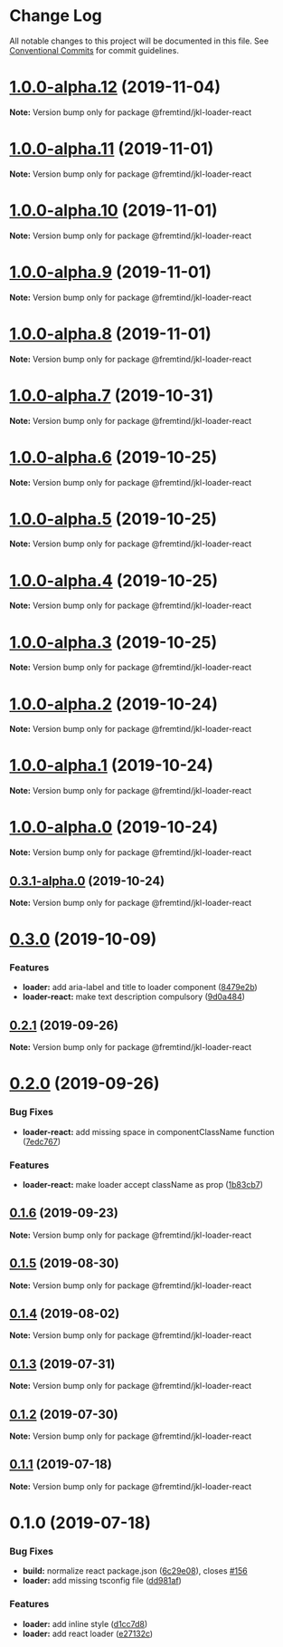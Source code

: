 # Change Log

All notable changes to this project will be documented in this file.
See [Conventional Commits](https://conventionalcommits.org) for commit guidelines.

# [1.0.0-alpha.12](https://github.com/fremtind/jokul/compare/@fremtind/jkl-loader-react@1.0.0-alpha.11...@fremtind/jkl-loader-react@1.0.0-alpha.12) (2019-11-04)

**Note:** Version bump only for package @fremtind/jkl-loader-react





# [1.0.0-alpha.11](https://github.com/fremtind/jokul/compare/@fremtind/jkl-loader-react@1.0.0-alpha.10...@fremtind/jkl-loader-react@1.0.0-alpha.11) (2019-11-01)

**Note:** Version bump only for package @fremtind/jkl-loader-react





# [1.0.0-alpha.10](https://github.com/fremtind/jokul/compare/@fremtind/jkl-loader-react@0.3.0...@fremtind/jkl-loader-react@1.0.0-alpha.10) (2019-11-01)

**Note:** Version bump only for package @fremtind/jkl-loader-react





# [1.0.0-alpha.9](https://github.com/fremtind/jokul/compare/@fremtind/jkl-loader-react@1.0.0-alpha.8...@fremtind/jkl-loader-react@1.0.0-alpha.9) (2019-11-01)

**Note:** Version bump only for package @fremtind/jkl-loader-react





# [1.0.0-alpha.8](https://github.com/fremtind/jokul/compare/@fremtind/jkl-loader-react@1.0.0-alpha.7...@fremtind/jkl-loader-react@1.0.0-alpha.8) (2019-11-01)

**Note:** Version bump only for package @fremtind/jkl-loader-react





# [1.0.0-alpha.7](https://github.com/fremtind/jokul/compare/@fremtind/jkl-loader-react@1.0.0-alpha.6...@fremtind/jkl-loader-react@1.0.0-alpha.7) (2019-10-31)

**Note:** Version bump only for package @fremtind/jkl-loader-react





# [1.0.0-alpha.6](https://github.com/fremtind/jokul/compare/@fremtind/jkl-loader-react@1.0.0-alpha.5...@fremtind/jkl-loader-react@1.0.0-alpha.6) (2019-10-25)

**Note:** Version bump only for package @fremtind/jkl-loader-react





# [1.0.0-alpha.5](https://github.com/fremtind/jokul/compare/@fremtind/jkl-loader-react@1.0.0-alpha.4...@fremtind/jkl-loader-react@1.0.0-alpha.5) (2019-10-25)

**Note:** Version bump only for package @fremtind/jkl-loader-react





# [1.0.0-alpha.4](https://github.com/fremtind/jokul/compare/@fremtind/jkl-loader-react@1.0.0-alpha.3...@fremtind/jkl-loader-react@1.0.0-alpha.4) (2019-10-25)

**Note:** Version bump only for package @fremtind/jkl-loader-react





# [1.0.0-alpha.3](https://github.com/fremtind/jokul/compare/@fremtind/jkl-loader-react@1.0.0-alpha.2...@fremtind/jkl-loader-react@1.0.0-alpha.3) (2019-10-25)

**Note:** Version bump only for package @fremtind/jkl-loader-react





# [1.0.0-alpha.2](https://github.com/fremtind/jokul/compare/@fremtind/jkl-loader-react@1.0.0-alpha.1...@fremtind/jkl-loader-react@1.0.0-alpha.2) (2019-10-24)

**Note:** Version bump only for package @fremtind/jkl-loader-react





# [1.0.0-alpha.1](https://github.com/fremtind/jokul/compare/@fremtind/jkl-loader-react@1.0.0-alpha.0...@fremtind/jkl-loader-react@1.0.0-alpha.1) (2019-10-24)

**Note:** Version bump only for package @fremtind/jkl-loader-react





# [1.0.0-alpha.0](https://github.com/fremtind/jokul/compare/@fremtind/jkl-loader-react@0.3.1-alpha.0...@fremtind/jkl-loader-react@1.0.0-alpha.0) (2019-10-24)

**Note:** Version bump only for package @fremtind/jkl-loader-react





## [0.3.1-alpha.0](https://github.com/fremtind/jokul/compare/@fremtind/jkl-loader-react@0.3.0...@fremtind/jkl-loader-react@0.3.1-alpha.0) (2019-10-24)

**Note:** Version bump only for package @fremtind/jkl-loader-react





# [0.3.0](https://github.com/fremtind/jokul/compare/@fremtind/jkl-loader-react@0.2.1...@fremtind/jkl-loader-react@0.3.0) (2019-10-09)


### Features

* **loader:** add aria-label and title to loader component ([8479e2b](https://github.com/fremtind/jokul/commit/8479e2b))
* **loader-react:** make text description compulsory ([9d0a484](https://github.com/fremtind/jokul/commit/9d0a484))





## [0.2.1](https://github.com/fremtind/jokul/compare/@fremtind/jkl-loader-react@0.2.0...@fremtind/jkl-loader-react@0.2.1) (2019-09-26)

**Note:** Version bump only for package @fremtind/jkl-loader-react





# [0.2.0](https://github.com/fremtind/jokul/compare/@fremtind/jkl-loader-react@0.1.6...@fremtind/jkl-loader-react@0.2.0) (2019-09-26)


### Bug Fixes

* **loader-react:** add missing space in componentClassName function ([7edc767](https://github.com/fremtind/jokul/commit/7edc767))


### Features

* **loader-react:** make loader accept className as prop ([1b83cb7](https://github.com/fremtind/jokul/commit/1b83cb7))





## [0.1.6](https://github.com/fremtind/jokul/compare/@fremtind/jkl-loader-react@0.1.5...@fremtind/jkl-loader-react@0.1.6) (2019-09-23)

**Note:** Version bump only for package @fremtind/jkl-loader-react





## [0.1.5](https://github.com/fremtind/jokul/compare/@fremtind/jkl-loader-react@0.1.4...@fremtind/jkl-loader-react@0.1.5) (2019-08-30)

**Note:** Version bump only for package @fremtind/jkl-loader-react





## [0.1.4](https://github.com/fremtind/jokul/compare/@fremtind/jkl-loader-react@0.1.3...@fremtind/jkl-loader-react@0.1.4) (2019-08-02)

**Note:** Version bump only for package @fremtind/jkl-loader-react





## [0.1.3](https://github.com/fremtind/jokul/compare/@fremtind/jkl-loader-react@0.1.2...@fremtind/jkl-loader-react@0.1.3) (2019-07-31)

**Note:** Version bump only for package @fremtind/jkl-loader-react





## [0.1.2](https://github.com/fremtind/jokul/compare/@fremtind/jkl-loader-react@0.1.1...@fremtind/jkl-loader-react@0.1.2) (2019-07-30)

**Note:** Version bump only for package @fremtind/jkl-loader-react





## [0.1.1](https://github.com/fremtind/jokul/compare/@fremtind/jkl-loader-react@0.1.0...@fremtind/jkl-loader-react@0.1.1) (2019-07-18)

**Note:** Version bump only for package @fremtind/jkl-loader-react





# 0.1.0 (2019-07-18)


### Bug Fixes

* **build:** normalize react package.json ([6c29e08](https://github.com/fremtind/jokul/commit/6c29e08)), closes [#156](https://github.com/fremtind/jokul/issues/156)
* **loader:** add missing tsconfig file ([dd981af](https://github.com/fremtind/jokul/commit/dd981af))


### Features

* **loader:** add inline style ([d1cc7d8](https://github.com/fremtind/jokul/commit/d1cc7d8))
* **loader:** add react loader ([e27132c](https://github.com/fremtind/jokul/commit/e27132c))
